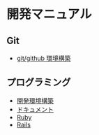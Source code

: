 開発マニュアル
==

Git
--
+ [git/github 環境構築](git/setup)

プログラミング
--
+ [開発環境構築](programming/setup)
+ [ドキュメント](programming/where_is_documents)
+ [Ruby](programming/ruby)
+ [Rails](programming/ruby_on_rails)
